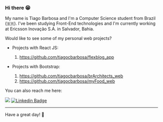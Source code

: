 ### Hi there 😁

My name is Tiago Barbosa and I'm a Computer Science student from Brazil (🇧🇷). I've been studying Front-End technologies and I'm currently working at Ericsson Inovação S.A. in Salvador, Bahia.

Would like to see some of my personal web projects?

- Projects with React JS:
  1. https://github.com/tiagocbarbosa/flexblog_app

- Projects with Bootstrap:
  1. https://github.com/tiagocbarbosa/brArchitects_web
  1. https://github.com/tiagocbarbosa/myFood_web

You can also reach me here:

<a href="mailto:tiagocastrobarbosa@gmail.com" title="Email tiagocbarbosa"><img src="https://img.shields.io/badge/%40-email-informational"></a>
[![Linkedin Badge](https://img.shields.io/badge/-LinkedIn-blue?style=flat-square&logo=Linkedin&logoColor=white&link=https://www.linkedin.com/in/tiagocastrobarbosa/)](https://www.linkedin.com/in/tiagocastrobarbosa/)


------

Have a great day! 👋

<!--
**tiagocbarbosa/tiagocbarbosa** is a ✨ _special_ ✨ repository because its `README.md` (this file) appears on your GitHub profile.

Here are some ideas to get you started:

- 🔭 I’m currently working on ...
- 🌱 I’m currently learning ...
- 👯 I’m looking to collaborate on ...
- 🤔 I’m looking for help with ...
- 💬 Ask me about ...
- 📫 How to reach me: ...
- 😄 Pronouns: ...
- ⚡ Fun fact: ...
-->

